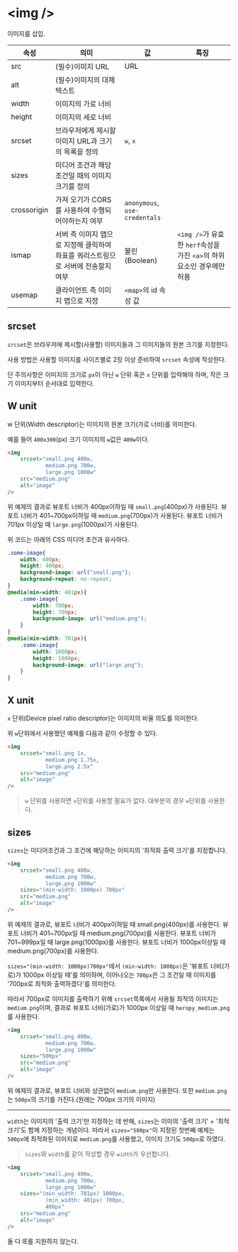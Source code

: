 # \<img />

이미지를 삽입.

|속성|의미|값|특징|
|------|---|---|---|
|src|(필수)이미지 URL|URL| |
|alt|(필수)이미지의 대체텍스트||
|width|이미지의 가로 너비||
|height|이미지의 세로 너비||
|srcset|브라우저에게 제시할 이미지 URL과 크기의 목록을 정의|`w`, `x`||
|sizes|미디어 조건과 해당 조건일 때의 이미지 크기를 정의||
|crossorigin|가져 오기가 CORS를 사용하여 수행되어야하는지 여부|`anonymous`, `use-credentals`||
|ismap|서버 측 이미지 맵으로 지정해 클릭하여 좌표를 쿼리스트링으로 서버에 전송할지 여부|불린(Boolean)|`<img />`가 유효한 `herf`속성을 가진 `<a>`의 하위 요소인 경우에만 허용|
|usemap|클라이언트 측 이미지 맵으로 지정|`<map>`의 id 속성 값

## srcset

`srcset`은 브라우저에 제시할(사용할) 이미지들과 그 이미지들의 원본 크기를 지정한다.

사용 방법은 사용할 이미지를 사이즈별로 2장 이상 준비하여 `srcset` 속성에 작성한다.

단 주의사항은 이미지의 크기로 `px`이 아닌 `w` 단위 혹은 `x` 단위를 입력해야 하며, 작은 크기 이미지부터 순서대로 입력한다.

## W unit

w 단위(Width descriptor)는 이미지의 원본 크기(가로 너비)를 의미한다.

예를 들어 `400x300`(px) 크기 이미지의 `w`값은 `400w`이다.

```html
<img
    srcset="small.png 400w,
            medium.png 700w,
            large.png 1000w"
    src="medium.png"
    alt="image"
/>
```

위 예제의 결과로
뷰포트 너비가 400px이하일 때 `small.png`(400px)가 사용된다.
뷰포트 너비가 401~700px이하일 때 `medium.png`(700px)가 사용된다.
뷰포트 너비가 701px 이상일 때 `large.png`(1000px)가 사용된다.

위 코드는 아래의 CSS 미디어 조건과 유사하다.

```css
.some-image{
    width: 400px;
    height: 400px;
    background-image: url("small.png");
    background-repeat: no-repeat;
}
@media(min-width: 401px){
    .some-image{
        width: 700px;
        height: 700px;
        background-image: url("medium.png");
    }    
}
@media(min-width: 701px){
    .some-image{
        width: 1000px;
        height: 1000px;
        background-image: url("large.png");
    }    
}
```

## X unit

`x` 단위(Device pixel ratio descriptor)는 이미지의 비율 의도를 의미한다.

위 `w`단위에서 사용했던 예제를 다음과 같이 수정할 수 있다.

```html
<img
    srcset="small.png 1x,
            medium.png 1.75x,
            large.png 2.5x"
    src="medium.png"
    alt="image"
/>
```

> `w` 단위를 사용하면 `x`단위를 사용할 필요가 없다. 대부분의 경우 `w`단위를 사용한다.

## sizes

`sizes`는 미디어조건과 그 조건에 해당하는 이미지의 '최적화 출력 크기'를 지정합니다.

```html
<img
    srcset="small.png 400w,
            medium.png 700w,
            large.png 1000w"
    sizes="(min-width: 1000px) 700px"
    src="medium.png"
    alt="image"
/>

```

위 예제의 결과로,
뷰포트 너비가 400px이하일 때 small.png(400px)를 사용한다.
뷰포트 너비가 401~700px일 때 medium.png(700px)를 사용한다.
뷰포트 너비가 701~999px일 때 large.png(1000px)를 사용한다.
뷰포트 너비가 1000px이상일 때 medium.png(700px)를 사용한다.

`sizes="(min-width: 1000px)700px"`에서 `(min-width: 1000px)`은 '뷰포트 너비(가로)가 1000px 이상일 때'를 의미하며, 이어나오는 `700px`은 그 조건일 때 이미지를 '700px로 최적화 출력하겠다'를 의미한다.

따라서 700px로 이미지를 출력하기 위해 `srcset`목록에서 사용될 최적의 이미지는 `medium.png`이며, 결과로 뷰포트 너비(가로)가 1000px 이상일 때 `heropy_medium.png`를 사용한다.

```html
<img
    srcset="small.png 400w,
            medium.png 700w,
            large.png 1000w"
    sizes="500px"
    src="medium.png"
    alt="image"
/>

```

위 예제의 결과로,
뷰포트 너비와 상관없이 `medium.png`만 사용한다. 또한 `medium.png`는 `500px`의 크기를 가진다.(원래는 700px 크기의 이미지)

---

`width`는 이미지의 '출력 크기'만 지정하는 데 반해, `sizes`는 이미의 '출력 크기' + '최적 크기'도 함께 지정하는 개념이다. 따라서 `sizes="500px"`이 지정된 첫번째 예제는 `500px`에 최적화된 이미지로 `medium.png`를 사용했고, 이미지 크기도 `500px`로 하였다.

> `sizes`와 `width`를 같이 작성할 경우 `width`가 우선합니다.

```html
<img
    srcset="small.png 400w,
            medium.png 700w,
            large.png 1000w"
    sizes="(min_width: 701px) 1000px,
            (min_width: 401px) 700px,
            400px"
    src="medium.png"
    alt="image"
/>
```

둘 다 IE를 지원하지 않는다.
